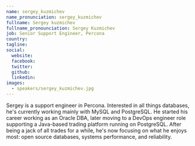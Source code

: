 ```yaml
---
name: sergey_kuzmichev
name_pronunciation: sergey_kuzmichev
fullname: Sergey kuzmichev
fullname_pronounciation: Sergey Kuzmichev
job: Senior Support Engineer, Percona
country: 
tagline: 
social:
  website: 
  facebook:
  twitter:
  github: 
  linkedin: 
images:
  - speakers/sergey_kuzmichev.jpg
---
```


Sergey is a support engineer in Percona. Interested in all things databases, he's currently working mainly with MySQL and PostgreSQL. He started his career working as an Oracle DBA, later moving to a DevOps engineer role supporting a Java-based trading platform running on PostgreSQL. After being a jack of all trades for a while, he's now focusing on what he enjoys most: open source databases, systems performance, and reliability.